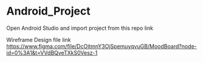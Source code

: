 # Android_Project
Open Android Studio and import project from this repo link

Wireframe Design file link https://www.figma.com/file/DcOitmnY3OjSpemuyqvuGB/MoodBoard?node-id=0%3A1&t=VVdBQveTXkS0Vesz-1
